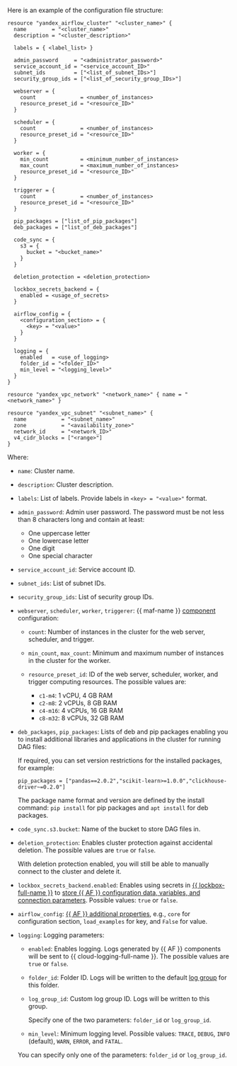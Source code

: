 Here is an example of the configuration file structure:

```hcl
resource "yandex_airflow_cluster" "<cluster_name>" {
  name        = "<cluster_name>"
  description = "<cluster_description>"

  labels = { <label_list> }

  admin_password     = "<administrator_password>"
  service_account_id = "<service_account_ID>"
  subnet_ids         = ["<list_of_subnet_IDs>"]
  security_group_ids = ["<list_of_security_group_IDs>"]

  webserver = {
    count              = <number_of_instances>
    resource_preset_id = "<resource_ID>"
  }

  scheduler = {
    count              = <number_of_instances>
    resource_preset_id = "<resource_ID>"
  }

  worker = {
    min_count          = <minimum_number_of_instances>
    max_count          = <maximum_number_of_instances>
    resource_preset_id = "<resource_ID>"
  }

  triggerer = {
    count              = <number_of_instances>
    resource_preset_id = "<resource_ID>"
  }

  pip_packages = ["list_of_pip_packages"]
  deb_packages = ["list_of_deb_packages"]

  code_sync = {
    s3 = {
      bucket = "<bucket_name>"
    }
  }

  deletion_protection = <deletion_protection>

  lockbox_secrets_backend = {
    enabled = <usage_of_secrets>
  }

  airflow_config = {
    <configuration_section> = {
      <key> = "<value>"
    }
  }

  logging = {
    enabled   = <use_of_logging>
    folder_id = "<folder_ID>"
    min_level = "<logging_level>"
  }
}

resource "yandex_vpc_network" "<network_name>" { name = "<network_name>" }

resource "yandex_vpc_subnet" "<subnet_name>" {
  name           = "<subnet_name>"
  zone           = "<availability_zone>"
  network_id     = "<network_ID>"
  v4_cidr_blocks = ["<range>"]
}
```

Where:

* `name`: Cluster name.
* `description`: Cluster description.
* `labels`: List of labels. Provide labels in `<key> = "<value>"` format.
* `admin_password`: Admin user password. The password must be not less than 8 characters long and contain at least:

    * One uppercase letter
    * One lowercase letter
    * One digit
    * One special character

* `service_account_id`: Service account ID.
* `subnet_ids`: List of subnet IDs.
* `security_group_ids`: List of security group IDs.
* `webserver`, `scheduler`, `worker`, `triggerer`: {{ maf-name }} [component](../../../../managed-airflow/concepts/index.md#components) configuration:

    * `count`: Number of instances in the cluster for the web server, scheduler, and trigger.
    * `min_count`, `max_count`: Minimum and maximum number of instances in the cluster for the worker.
    * `resource_preset_id`: ID of the web server, scheduler, worker, and trigger computing resources. The possible values are:

        * `c1-m4`: 1 vCPU, 4 GB RAM
        * `c2-m8`: 2 vCPUs, 8 GB RAM
        * `c4-m16`: 4 vCPUs, 16 GB RAM
        * `c8-m32`: 8 vCPUs, 32 GB RAM

* `deb_packages`, `pip_packages`: Lists of deb and pip packages enabling you to install additional libraries and applications in the cluster for running DAG files:

    If required, you can set version restrictions for the installed packages, for example:

    ```hcl
    pip_packages = ["pandas==2.0.2","scikit-learn>=1.0.0","clickhouse-driver~=0.2.0"]
    ```

    The package name format and version are defined by the install command: `pip install` for pip packages and `apt install` for deb packages.

* `code_sync.s3.bucket`: Name of the bucket to store DAG files in.
* `deletion_protection`: Enables cluster protection against accidental deletion. The possible values are `true` or `false`.

    With deletion protection enabled, you will still be able to manually connect to the cluster and delete it.

* `lockbox_secrets_backend.enabled`: Enables using secrets in [{{ lockbox-full-name }}](../../../../lockbox/concepts/index.md) to [store {{ AF }} configuration data, variables, and connection parameters](../../../../managed-airflow/concepts/impersonation.md#lockbox-integration). Possible values: `true` or `false`.
* `airflow_config`: [{{ AF }} additional properties](https://airflow.apache.org/docs/apache-airflow/2.2.4/configurations-ref.html), e.g., `core` for configuration section, `load_examples` for key, and `False` for value.
* `logging`: Logging parameters:

    * `enabled`: Enables logging. Logs generated by {{ AF }} components will be sent to {{ cloud-logging-full-name }}. The possible values are `true` or `false`.
    * `folder_id`: Folder ID. Logs will be written to the default [log group](../../../../logging/concepts/log-group.md) for this folder.
    * `log_group_id`: Custom log group ID. Logs will be written to this group.

      Specify one of the two parameters: `folder_id` or `log_group_id`.

    * `min_level`: Minimum logging level. Possible values: `TRACE`, `DEBUG`, `INFO` (default), `WARN`, `ERROR`, and `FATAL`.

    You can specify only one of the parameters: `folder_id` or `log_group_id`.
